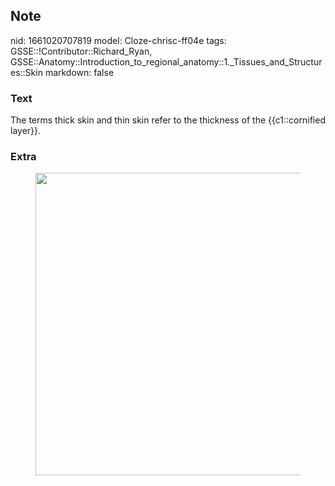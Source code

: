 ## Note
nid: 1661020707819
model: Cloze-chrisc-ff04e
tags: GSSE::!Contributor::Richard_Ryan, GSSE::Anatomy::Introduction_to_regional_anatomy::1._Tissues_and_Structures::Skin
markdown: false

### Text
<div class='toggle'>
  The terms thick skin and thin skin refer to the thickness of the
  {{c1::cornified layer}}.
</div>

### Extra
<figure id="c4a3b1d1-3c5e-4edc-bc56-ee2880936b76" class="image">
  <a href=
  "Skin%2004ce8426d5994a95bd238acd931934bc/Untitled.png"><img style="width:484px"
  src="df472b1bea8eaf2b95b08af4ee22a139a711c028.png"></a>
</figure>
